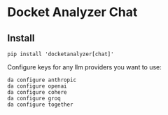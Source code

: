 # Docket Analyzer Chat

## Install

```
pip install 'docketanalyzer[chat]'
```

Configure keys for any llm providers you want to use:

```
da configure anthropic
da configure openai
da configure cohere
da configure groq
da configure together
```